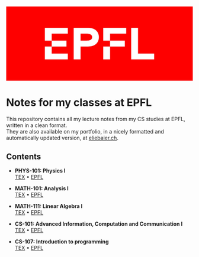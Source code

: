 ![epfl](./media/epfl_red.jpg)

# Notes for my classes at EPFL

This repository contains all my lecture notes from my CS studies at EPFL, written in a clean format.  
They are also available on my portfolio, in a nicely formatted and automatically updated version, at [eliebaier.ch](https://eliebaier.ch).

## Contents

-   **PHYS-101: Physics I**  
    [TEX](/classes/PHYS-101/main.tex) • [EPFL](https://moodle.epfl.ch/course/view.php?id=15445)

-   **MATH-101: Analysis I**  
    [TEX](/classes/MATH-101/main.tex) • [EPFL](https://moodle.epfl.ch/course/view.php?id=14840)

-   **MATH-111: Linear Algebra I**  
    [TEX](/classes/MATH-111/main.tex) • [EPFL](https://moodle.epfl.ch/course/view.php?id=18502)

-   **CS-101: Advanced Information, Computation and Communication I**  
    [TEX](/classes/CS-101/main.tex) • [EPFL](https://moodle.epfl.ch/course/view.php?id=15272)

-   **CS-107: Introduction to programming**  
    [TEX](/classes/CS-107/main.tex) • [EPFL](https://moodle.epfl.ch/course/view.php?id=14847)
